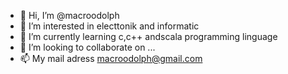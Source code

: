 - 👋 Hi, I’m @macroodolph
- 👀 I’m interested in electtonik and informatic
- 🌱 I’m currently learning c,c++ andscala programming linguage
- 💞️ I’m looking to collaborate on ...
- 📫 My mail adress macroodolph@gmail.com

<!---
macroodolph/macroodolph is a ✨ special ✨ repository because its `README.md` (this file) appears on your GitHub profile.
You can click the Preview link to take a look at your changes.
--->
